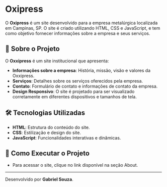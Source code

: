 # Oxipress

O **Oxipress** é um site desenvolvido para a empresa metalúrgica localizada em Campinas, SP. O site é criado utilizando HTML, CSS e JavaScript, e tem como objetivo fornecer informações sobre a empresa e seus serviços.

## 📄 Sobre o Projeto

O **Oxxipress** é um site institucional que apresenta:

- **Informações sobre a empresa**: História, missão, visão e valores da Oxxipress.
- **Serviços**: Detalhes sobre os serviços oferecidos pela empresa.
- **Contato**: Formulário de contato e informações de contato da empresa.
- **Design Responsivo**: O site é projetado para ser visualizado corretamente em diferentes dispositivos e tamanhos de tela.

## 🛠️ Tecnologias Utilizadas

- **HTML**: Estrutura do conteúdo do site.
- **CSS**: Estilização e design do site.
- **JavaScript**: Funcionalidades interativas e dinâmicas.

## 🚀 Como Executar o Projeto

- Para acessar o site, clique no link disponível na seção About.

---

Desenvolvido por **Gabriel Souza**.
